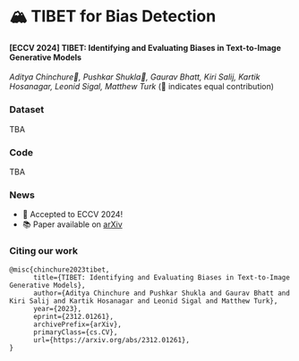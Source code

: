 # 🏔️ TIBET for Bias Detection

#### **[ECCV 2024] TIBET: Identifying and Evaluating Biases in Text-to-Image Generative Models**

*Aditya Chinchure🔸, Pushkar Shukla🔸, Gaurav Bhatt,  Kiri Salij,  Kartik Hosanagar,  Leonid Sigal, Matthew Turk*
(🔸 indicates equal contribution)

### Dataset
TBA

### Code
TBA

### News
- 🌟 Accepted to ECCV 2024!
- 📚 Paper available on [arXiv](https://arxiv.org/abs/2312.01261)

### Citing our work
```
@misc{chinchure2023tibet,
      title={TIBET: Identifying and Evaluating Biases in Text-to-Image Generative Models}, 
      author={Aditya Chinchure and Pushkar Shukla and Gaurav Bhatt and Kiri Salij and Kartik Hosanagar and Leonid Sigal and Matthew Turk},
      year={2023},
      eprint={2312.01261},
      archivePrefix={arXiv},
      primaryClass={cs.CV},
      url={https://arxiv.org/abs/2312.01261}, 
}
```
